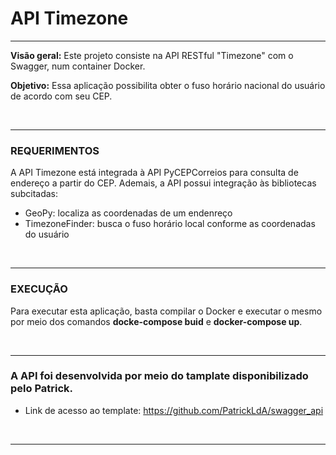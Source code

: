 # API Timezone
---
**Visão geral:** Este projeto consiste na API RESTful "Timezone" com o Swagger, num container Docker. 

**Objetivo:**    Essa aplicação possibilita obter o fuso horário nacional do usuário de acordo com seu CEP.

&nbsp;

---
### REQUERIMENTOS
A API Timezone está integrada à API PyCEPCorreios para consulta de endereço a partir do CEP. Ademais, a API possui integração às bibliotecas subcitadas:
* GeoPy: localiza as coordenadas de um endenreço
* TimezoneFinder: busca o fuso horário local conforme as coordenadas do usuário


&nbsp;

---
### EXECUÇÃO
Para executar esta aplicação, basta compilar o Docker e executar o mesmo por meio dos comandos **docke-compose buid** e **docker-compose up**.

&nbsp;

---
### A API foi desenvolvida por meio do tamplate disponibilizado pelo Patrick.  
* Link de acesso ao template: https://github.com/PatrickLdA/swagger_api

&nbsp;

---
